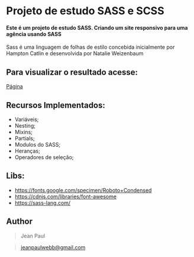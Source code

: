 # Projeto de estudo SASS e SCSS
#### Este é um projeto de estudo SASS. Criando um site responsivo para uma agência usando SASS

Sass é uma linguagem de folhas de estilo concebida inicialmente por Hampton Catlin e desenvolvida por Natalie Weizenbaum

## Para visualizar o resultado acesse:

[Página](https://jeanpaulll.github.io/agency-sass-scss-advanced)

## Recursos Implementados:
- Variáveis;
- Nesting;
- Mixins;
- Partials;
- Modulos do SASS;
- Heranças;
- Operadores de seleção;

## Libs:
- https://fonts.google.com/specimen/Roboto+Condensed
- https://cdnjs.com/libraries/font-awesome
- https://sass-lang.com/

## Author
>Jean Paul

>jeanpaulwebb@gmail.com

